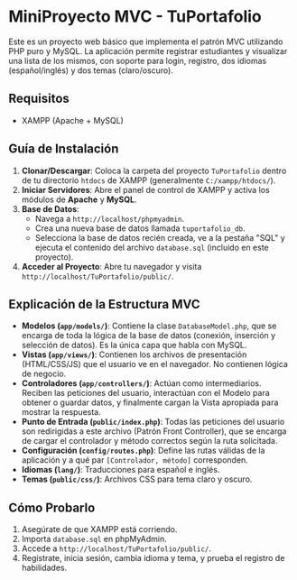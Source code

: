 # MiniProyecto MVC - TuPortafolio

Este es un proyecto web básico que implementa el patrón MVC utilizando PHP puro y MySQL. La aplicación permite registrar estudiantes y visualizar una lista de los mismos, con soporte para login, registro, dos idiomas (español/inglés) y dos temas (claro/oscuro).

## Requisitos
- XAMPP (Apache + MySQL)

## Guía de Instalación

1. **Clonar/Descargar**: Coloca la carpeta del proyecto `TuPortafolio` dentro de tu directorio `htdocs` de XAMPP (generalmente `C:/xampp/htdocs/`).
2. **Iniciar Servidores**: Abre el panel de control de XAMPP y activa los módulos de **Apache** y **MySQL**.
3. **Base de Datos**:
    - Navega a `http://localhost/phpmyadmin`.
    - Crea una nueva base de datos llamada `tuportafolio_db`.
    - Selecciona la base de datos recién creada, ve a la pestaña "SQL" y ejecuta el contenido del archivo `database.sql` (incluido en este proyecto).
4. **Acceder al Proyecto**: Abre tu navegador y visita `http://localhost/TuPortafolio/public/`.

## Explicación de la Estructura MVC

- **Modelos (`app/models/`)**: Contiene la clase `DatabaseModel.php`, que se encarga de toda la lógica de la base de datos (conexión, inserción y selección de datos). Es la única capa que habla con MySQL.
- **Vistas (`app/views/`)**: Contienen los archivos de presentación (HTML/CSS/JS) que el usuario ve en el navegador. No contienen lógica de negocio.
- **Controladores (`app/controllers/`)**: Actúan como intermediarios. Reciben las peticiones del usuario, interactúan con el Modelo para obtener o guardar datos, y finalmente cargan la Vista apropiada para mostrar la respuesta.
- **Punto de Entrada (`public/index.php`)**: Todas las peticiones del usuario son redirigidas a este archivo (Patrón Front Controller), que se encarga de cargar el controlador y método correctos según la ruta solicitada.
- **Configuración (`config/routes.php`)**: Define las rutas válidas de la aplicación y a qué par `[Controlador, método]` corresponden.
- **Idiomas (`lang/`)**: Traducciones para español e inglés.
- **Temas (`public/css/`)**: Archivos CSS para tema claro y oscuro.

## Cómo Probarlo

1. Asegúrate de que XAMPP está corriendo.
2. Importa `database.sql` en phpMyAdmin.
3. Accede a `http://localhost/TuPortafolio/public/`.
4. Regístrate, inicia sesión, cambia idioma y tema, y prueba el registro de habilidades.


